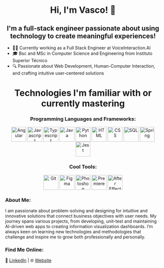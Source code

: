 <h1 align="center">Hi, I'm Vasco! 👋</h1>
<h2 align="center">I'm a full-stack engineer passionate about using technology to create meaningful experiences!</h2>

- 👨‍💻 Currently working as a Full Stack Engineer at VoiceInteraction.AI
- 🎓 Bsc and MSc in Computer Science and Engineering from Instituto Superior Técnico
- 🔍 Passionate about Web Development, Human-Computer Interaction, and crafting intuitive user-centered solutions

<div align="center" style="display: inline_block">
  <h1>Technologies I'm familiar with or currently mastering</h1>

  <h3>Programming Languages and Frameworks:</h3>
  <img align="center" alt="Angular" height="48" width="48" src="https://img.icons8.com/external-tal-revivo-color-tal-revivo/48/external-angular-a-typescript-based-open-source-web-application-framework-logo-color-tal-revivo.png">
  <img align="center" alt="Javascript" height="48" width="48" src="https://img.icons8.com/color/48/javascript--v1.png">
  <img align="center" alt="Typescript" height="48" width="48" src="https://img.icons8.com/color/48/typescript.png">
  <img align="center" alt="Java" height="48" width="48" src="https://img.icons8.com/color/48/java-coffee-cup-logo--v1.png">
  <img align="center" alt="Python" height="48" width="48" src="https://img.icons8.com/color/48/python--v1.png">
  <img align="center" alt="HTML" height="48" width="48" src="https://img.icons8.com/color/48/html-5--v2.png">
  <img align="center" alt="CSS" height="48" width="48" src="https://img.icons8.com/color/48/css3.png">
  <img align="center" alt="SQL" height="48" width="48" src="https://img.icons8.com/color/48/sql.png">
  <img align="center" alt="Spring" height="48" width="48" src="https://img.icons8.com/color/48/spring-logo.png">
  <img align="center" alt="Jest" height="48" width="48" src="https://img.icons8.com/external-tal-revivo-color-tal-revivo/48/external-jest-can-collect-code-coverage-information-from-entire-projects-logo-color-tal-revivo.png">

  <h3>Cool Tools:</h3>
  <img align="center" alt="Git" height="48" width="48" src="https://img.icons8.com/color/48/git.png">
  <img align="center" alt="Figma" height="48" width="48" src="https://img.icons8.com/color/48/figma--v1.png">
  <img align="center" alt="Photoshop" height="48" width="48" src="https://img.icons8.com/color/48/adobe-photoshop--v1.png">
  <img align="center" alt="Premiere" height="48" width="48" src="https://img.icons8.com/color/48/adobe-premiere-pro--v1.png">
  <img align="center" alt="After Effects" height="48" width="48" src="https://img.icons8.com/color/48/adobe-after-effects--v1.png">
</div>

<h3>About Me:</h3>
<p>I am passionate about problem-solving and designing for intuitive and innovative solutions that connect business objectives with user needs. My journey spans various projects, from developing, unit-test and maintaining AI-driven web apps to creating information visualization dashboards. I’m always keen on learning new technologies and methodologies that challenge and inspire me to grow both professionally and personally.</p>

<h3>Find Me Online:</h3>
<p>💼 <a href="https://www.linkedin.com/in/vascocfpires">LinkedIn</a> | 🌐 <a href="https://www.vascopires.com">Website</a>
